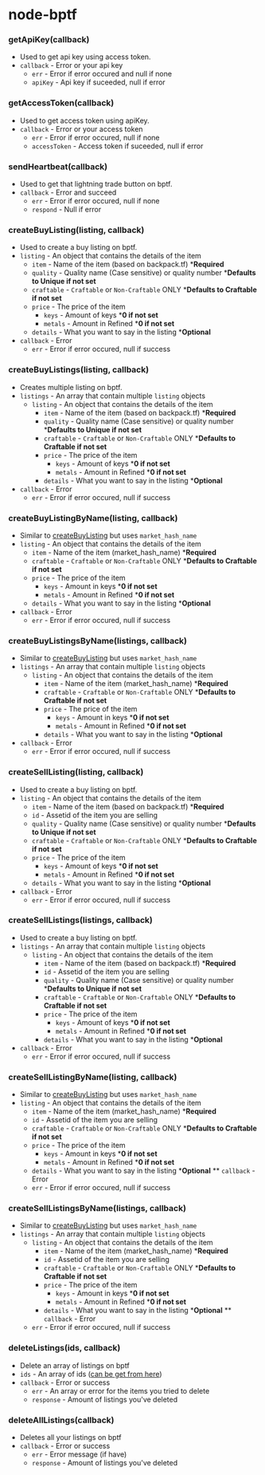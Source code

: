 # node-bptf

### getApiKey(callback)  
* Used to get api key using access token.
* `callback` -  Error or your api key
	* `err` - Error if error occured and null if none
	* `apiKey` - Api key if suceeded, null if error

### getAccessToken(callback)
* Used to get access token using apiKey.
* `callback` - Error or your access token
	* `err` - Error if error occured, null if none
	* `accessToken` - Access token if suceeded, null if error

### sendHeartbeat(callback)
* Used to get that lightning trade button on bptf.
* `callback` - Error and succeed
	* `err` - Error if error occured, null if none
	* `respond` - Null if error

### createBuyListing(listing, callback)
* Used to create a buy listing on bptf.
* `listing` - An object that contains the details of the item
	* `item` - Name of the item (based on backpack.tf) ***Required**
	* `quality` - Quality name (Case sensitive) or quality number ***Defaults to Unique if not set**
	* `craftable` - `Craftable` or `Non-Craftable` ONLY ***Defaults to Craftable if not set**
	* `price` - The price of the item
		* `keys` - Amount of keys ***0 if not set**
		* `metals` - Amount in Refined ***0 if not set**
	* `details` - What you want to say in the listing ***Optional**
* `callback` - Error
	* `err` - Error if error occured, null if success

### createBuyListings(listing, callback)
* Creates multiple listing on bptf.
* `listings` - An array that contain multiple `listing` objects
	* `listing` - An object that contains the details of the item
		* `item` - Name of the item (based on backpack.tf) ***Required**
		* `quality` - Quality name (Case sensitive) or quality number ***Defaults to Unique if not set**
		* `craftable` - `Craftable` or `Non-Craftable` ONLY ***Defaults to Craftable if not set**
		* `price` - The price of the item
			* `keys` - Amount of keys ***0 if not set**
			* `metals` - Amount in Refined ***0 if not set**
		* `details` - What you want to say in the listing ***Optional**
* `callback` - Error
	* `err` - Error if error occured, null if success
	
### createBuyListingByName(listing, callback)
* Similar to [createBuyListing](https://github.com/xLeeJYx/node-bptf/wiki/Methods#createbuylistinglisting-callback) but uses `market_hash_name`
* `listing` - An object that contains the details of the item
	* `item` - Name of the item (market_hash_name) ***Required**
	* `craftable` - `Craftable` or `Non-Craftable` ONLY ***Defaults to Craftable if not set**
	* `price` - The price of the item
		* `keys` - Amount in keys ***0 if not set**
		* `metals` - Amount in Refined ***0 if not set**
	* `details` - What you want to say in the listing ***Optional**
* `callback` - Error
	* `err` - Error if error occured, null if success
	
### createBuyListingsByName(listings, callback)
* Similar to [createBuyListing](https://github.com/xLeeJYx/node-bptf/wiki/Methods#createbuylistinglisting-callback) but uses `market_hash_name`
* `listings` - An array that contain multiple `listing` objects
	* `listing` - An object that contains the details of the item
		* `item` - Name of the item (market_hash_name) ***Required**
		* `craftable` - `Craftable` or `Non-Craftable` ONLY ***Defaults to Craftable if not set**
		* `price` - The price of the item
			* `keys` - Amount in keys ***0 if not set**
			* `metals` - Amount in Refined ***0 if not set**
		* `details` - What you want to say in the listing ***Optional**
* `callback` - Error
	* `err` - Error if error occured, null if success

### createSellListing(listing, callback)
* Used to create a buy listing on bptf.
* `listing` - An object that contains the details of the item
	* `item` - Name of the item (based on backpack.tf) ***Required**
	* `id` - Assetid of the item you are selling
	* `quality` - Quality name (Case sensitive) or quality number ***Defaults to Unique if not set**
	* `craftable` - `Craftable` or `Non-Craftable` ONLY ***Defaults to Craftable if not set**
	* `price` - The price of the item
		* `keys` - Amount of keys ***0 if not set**
		* `metals` - Amount in Refined ***0 if not set**
	* `details` - What you want to say in the listing ***Optional**
* `callback` - Error
	* `err` - Error if error occured, null if success

### createSellListings(listings, callback)
* Used to create a buy listing on bptf.
* `listings` - An array that contain multiple `listing` objects
	* `listing` - An object that contains the details of the item
		* `item` - Name of the item (based on backpack.tf) ***Required**
		* `id` - Assetid of the item you are selling
		* `quality` - Quality name (Case sensitive) or quality number ***Defaults to Unique if not set**
		* `craftable` - `Craftable` or `Non-Craftable` ONLY ***Defaults to Craftable if not set**
		* `price` - The price of the item
			* `keys` - Amount of keys ***0 if not set**
			* `metals` - Amount in Refined ***0 if not set**
		* `details` - What you want to say in the listing ***Optional**
* `callback` - Error
	* `err` - Error if error occured, null if success

### createSellListingByName(listing, callback)
* Similar to [createBuyListing](https://github.com/xLeeJYx/node-bptf/wiki/Methods#createselllistinglisting-callback) but uses `market_hash_name`
* `listing` - An object that contains the details of the item
	* `item` - Name of the item (market_hash_name) ***Required**
	* `id` - Assetid of the item you are selling
	* `craftable` - `Craftable` or `Non-Craftable` ONLY ***Defaults to Craftable if not set**
	* `price` - The price of the item
		* `keys` - Amount in keys ***0 if not set**
		* `metals` - Amount in Refined ***0 if not set**
	* `details` - What you want to say in the listing ***Optional**
** `callback` - Error
	* `err` - Error if error occured, null if success
	
### createSellListingsByName(listings, callback)
* Similar to [createBuyListing](https://github.com/xLeeJYx/node-bptf/wiki/Methods#createselllistinglisting-callback) but uses `market_hash_name`
* `listings` - An array that contain multiple `listing` objects
	* `listing` - An object that contains the details of the item
		* `item` - Name of the item (market_hash_name) ***Required**
		* `id` - Assetid of the item you are selling
		* `craftable` - `Craftable` or `Non-Craftable` ONLY ***Defaults to Craftable if not set**
		* `price` - The price of the item
			* `keys` - Amount in keys ***0 if not set**
			* `metals` - Amount in Refined ***0 if not set**
		* `details` - What you want to say in the listing ***Optional**
** `callback` - Error
	* `err` - Error if error occured, null if success
	
### deleteListings(ids, callback)
* Delete an array of listings on bptf
* `ids` - An array of ids ([can be get from here](https://backpack.tf/api/classifieds/listings/v1?token=))
* `callback` - Error or success
	* `err` - An array or error for the items you tried to delete
	* `response` - Amount of listings you've deleted

### deleteAllListings(callback)
* Deletes all your listings on bptf
* `callback` - Error or success
	* `err` - Error message (if have)
	* `response` - Amount of listings you've deleted
